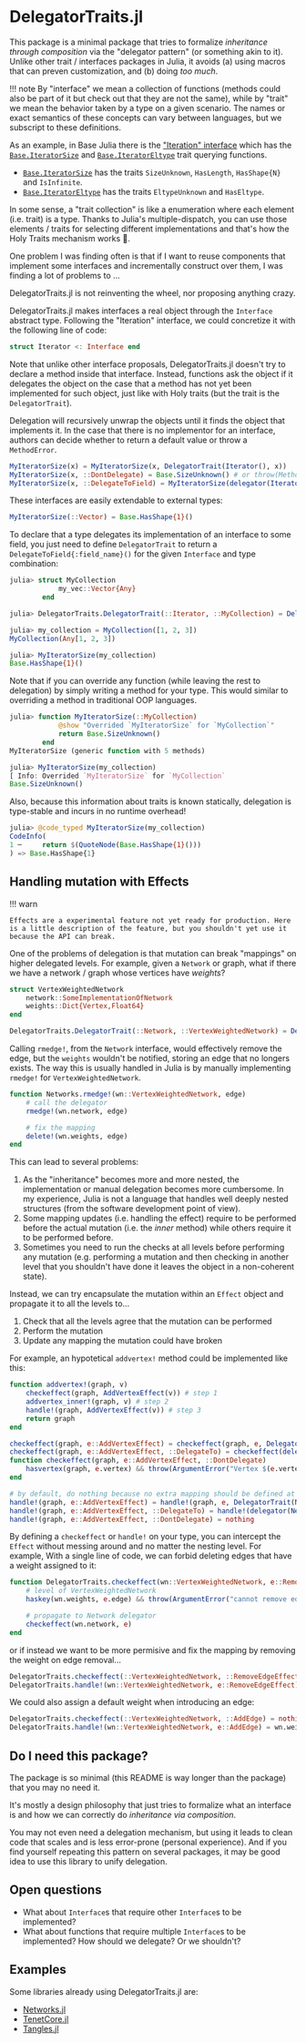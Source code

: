 # DelegatorTraits.jl

This package is a minimal package that tries to formalize _inheritance through composition_ via the "delegator pattern" (or something akin to it).
Unlike other trait / interfaces packages in Julia, it avoids (a) using macros that can preven customization, and (b) doing _too much_.

!!! note
    By "interface" we mean a collection of functions (methods could also be part of it but check out that they are not the same), while by "trait" we mean the behavior taken by a type on a given scenario.
    The names or exact semantics of these concepts can vary between languages, but we subscript to these definitions.

As an example, in Base Julia there is the ["Iteration" interface](https://docs.julialang.org/en/v1/manual/interfaces/#man-interface-iteration) which has the [`Base.IteratorSize`](https://docs.julialang.org/en/v1/base/collections/#Base.IteratorSize) and [`Base.IteratorEltype`](https://docs.julialang.org/en/v1/base/collections/#Base.IteratorEltype) trait querying functions.

- [`Base.IteratorSize`](https://docs.julialang.org/en/v1/base/collections/#Base.IteratorSize) has the traits `SizeUnknown`, `HasLength`, `HasShape{N}` and `IsInfinite`.
- [`Base.IteratorEltype`](https://docs.julialang.org/en/v1/base/collections/#Base.IteratorEltype) has the traits `EltypeUnknown` and `HasEltype`.

In some sense, a "trait collection" is like a enumeration where each element (i.e. trait) is a type. Thanks to Julia's multiple-dispatch, you can use those elements / traits for selecting different implementations and that's how the Holy Traits mechanism works 🎉.

One problem I was finding often is that if I want to reuse components that implement some interfaces and incrementally construct over them, I was finding a lot of problems to ...

DelegatorTraits.jl is not reinventing the wheel, nor proposing anything crazy.

DelegatorTraits.jl makes interfaces a real object through the `Interface` abstract type. Following the "Iteration" interface, we could concretize it with the following line of code:

```julia
struct Iterator <: Interface end
```

Note that unlike other interface proposals, DelegatorTraits.jl doesn't try to declare a method inside that interface.
Instead, functions ask the object if it delegates the object on the case that a method has not yet been implemented for such object, just like with Holy traits (but the trait is the `DelegatorTrait`).

Delegation will recursively unwrap the objects until it finds the object that implements it.
In the case that there is no implementor for an interface, authors can decide whether to return a default value or throw a `MethodError`.

```julia
MyIteratorSize(x) = MyIteratorSize(x, DelegatorTrait(Iterator(), x))
MyIteratorSize(x, ::DontDelegate) = Base.SizeUnknown() # or throw(MethodError(MyIteratorSize, (x,)))
MyIteratorSize(x, ::DelegateToField) = MyIteratorSize(delegator(Iterator(), x))
```

These interfaces are easily extendable to external types:

```julia
MyIteratorSize(::Vector) = Base.HasShape{1}()
```

To declare that a type delegates its implementation of an interface to some field, you just need to define `DelegatorTrait` to return a `DelegateToField{:field_name}()` for the given `Interface` and type combination:

```julia
julia> struct MyCollection
            my_vec::Vector{Any}
        end

julia> DelegatorTraits.DelegatorTrait(::Iterator, ::MyCollection) = DelegateToField{:my_vec}()

julia> my_collection = MyCollection([1, 2, 3])
MyCollection(Any[1, 2, 3])

julia> MyIteratorSize(my_collection)
Base.HasShape{1}()
```

Note that if you can override any function (while leaving the rest to delegation) by simply writing a method for your type. This would similar to overriding a method in traditional OOP languages.

```julia
julia> function MyIteratorSize(::MyCollection)
            @show "Overrided `MyIteratorSize` for `MyCollection`"
            return Base.SizeUnknown()
        end
MyIteratorSize (generic function with 5 methods)

julia> MyIteratorSize(my_collection)
[ Info: Overrided `MyIteratorSize` for `MyCollection`
Base.SizeUnknown()
```

Also, because this information about traits is known statically, delegation is type-stable and incurs in no runtime overhead!

```julia
julia> @code_typed MyIteratorSize(my_collection)
CodeInfo(
1 ─     return $(QuoteNode(Base.HasShape{1}()))
) => Base.HasShape{1}
```

## Handling mutation with Effects

!!! warn

    Effects are a experimental feature not yet ready for production. Here is a little description of the feature, but you shouldn't yet use it because the API can break.

One of the problems of delegation is that mutation can break "mappings" on higher delegated levels.
For example, given a `Network` or graph, what if there we have a network / graph whose vertices have _weights_?

```julia
struct VertexWeightedNetwork
    network::SomeImplementationOfNetwork
    weights::Dict{Vertex,Float64}
end

DelegatorTraits.DelegatorTrait(::Network, ::VertexWeightedNetwork) = DelegateToField{:network}()
```

Calling `rmedge!`, from the `Network` interface, would effectively remove the edge, but the `weights` wouldn't be notified,
storing an edge that no longers exists.
The way this is usually handled in Julia is by manually implementing `rmedge!` for `VertexWeightedNetwork`.

```julia
function Networks.rmedge!(wn::VertexWeightedNetwork, edge)
    # call the delegator
    rmedge!(wn.network, edge)

    # fix the mapping
    delete!(wn.weights, edge)
end
```

This can lead to several problems:

1. As the "inheritance" becomes more and more nested, the implementation or manual delegation becomes more cumbersome. In my experience, Julia is not a language that handles well deeply nested structures (from the software development point of view).
2. Some mapping updates (i.e. handling the effect) require to be performed before the actual mutation (i.e. the _inner_ method) while others require it to be performed before.
3. Sometimes you need to run the checks at all levels before performing any mutation (e.g. performing a mutation and then checking in another level that you shouldn't have done it leaves the object in a non-coherent state).

Instead, we can try encapsulate the mutation within an `Effect` object and propagate it to all the levels to...

1. Check that all the levels agree that the mutation can be performed
2. Perform the mutation
3. Update any mapping the mutation could have broken

For example, an hypotetical `addvertex!` method could be implemented like this:

```julia
function addvertex!(graph, v)
    checkeffect(graph, AddVertexEffect(v)) # step 1
    addvertex_inner!(graph, v) # step 2
    handle!(graph, AddVertexEffect(v)) # step 3
    return graph
end
```

```julia
checkeffect(graph, e::AddVertexEffect) = checkeffect(graph, e, DelegatorTrait(Network(), graph))
checkeffect(graph, e::AddVertexEffect, ::DelegateTo) = checkeffect(delegator(Network(), graph), e)
function checkeffect(graph, e::AddVertexEffect, ::DontDelegate)
    hasvertex(graph, e.vertex) && throw(ArgumentError("Vertex $(e.vertex) already exists in network"))
end

# by default, do nothing because no extra mapping should be defined at this level
handle!(graph, e::AddVertexEffect) = handle!(graph, e, DelegatorTrait(Network(), graph))
handle!(graph, e::AddVertexEffect, ::DelegateTo) = handle!(delegator(Network(), graph), e)
handle!(graph, e::AddVertexEffect, ::DontDelegate) = nothing
```

By defining a `checkeffect` or `handle!` on your type, you can intercept the `Effect` without messing around and no matter the nesting level.
For example, With a single line of code, we can forbid deleting edges that have a weight assigned to it:

```julia
function DelegatorTraits.checkeffect(wn::VertexWeightedNetwork, e::RemoveVertexEffect)
    # level of VertexWeightedNetwork
    haskey(wn.weights, e.edge) && throw(ArgumentError("cannot remove edge $(e.edge) because it has an assigned weight"))

    # propagate to Network delegator
    checkeffect(wn.network, e)
end
```

or if instead we want to be more permisive and fix the mapping by removing the weight on edge removal...

```julia
DelegatorTraits.checkeffect(::VertexWeightedNetwork, ::RemoveEdgeEffect) = nothing
DelegatorTraits.handle!(wn::VertexWeightedNetwork, e::RemoveEdgeEffect) = delete!(wn, e.edge)
```

We could also assign a default weight when introducing an edge:

```julia
DelegatorTraits.checkeffect(::VertexWeightedNetwork, ::AddEdge) = nothing
DelegatorTraits.handle!(wn::VertexWeightedNetwork, e::AddEdge) = wn.weights[e.edge] = 0.0
```

## Do I need this package?

The package is so minimal (this README is way longer than the package) that you may no need it.

It's mostly a design philosophy that just tries to formalize what an interface is and how we can correctly do _inheritance via composition_.

You may not even need a delegation mechanism, but using it leads to clean code that scales and is less error-prone (personal experience).
And if you find yourself repeating this pattern on several packages, it may be good idea to use this library to unify delegation.

## Open questions

- What about `Interface`s that require other `Interface`s to be implemented?
- What about functions that require multiple `Interface`s to be implemented? How should we delegate? Or we shouldn't?

## Examples

Some libraries already using DelegatorTraits.jl are:

- [Networks.jl](https://github.com/bsc-quantic/Networks.jl)
- [TenetCore.jl](https://github.com/bsc-quantic/TenetCore.jl)
- [Tangles.jl](https://github.com/bsc-quantic/Tangles.jl)
